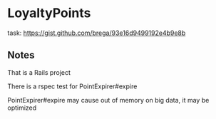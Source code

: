 LoyaltyPoints
===================

task: https://gist.github.com/brega/93e16d9499192e4b9e8b

Notes
------------

That is a Rails project

There is a rspec test for PointExpirer#expire

PointExpirer#expire may cause out of memory on big data, it may be optimized
